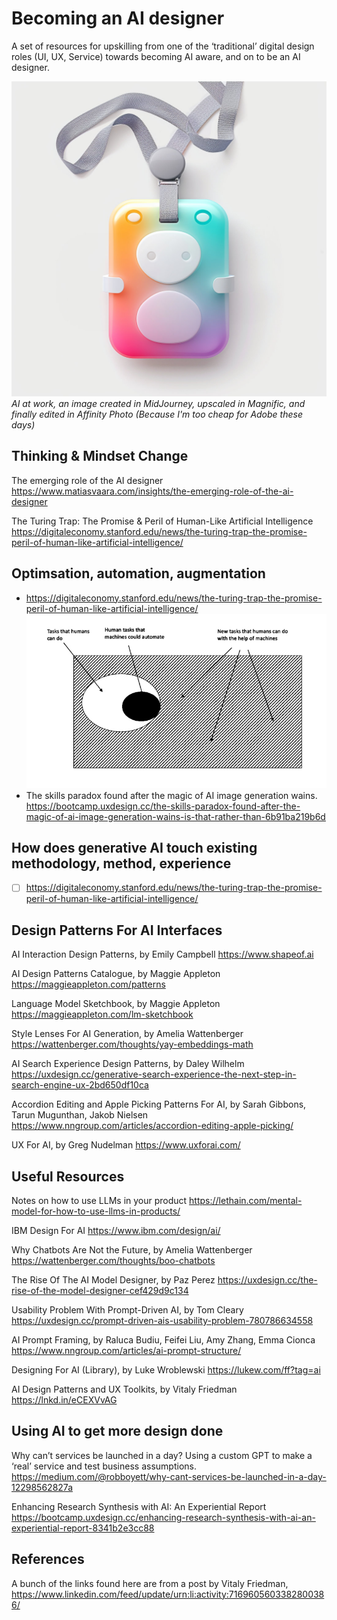# Becoming an AI designer
A set of resources for upskilling from one of the ‘traditional’ digital design roles (UI, UX, Service) towards becoming AI aware, and on to be an AI designer.

![Figure.1](https://github.com/robboyett/Becoming-an-AI-designer/blob/main/AI-Badge-1024.jpg)
*AI at work, an image created in MidJourney, upscaled in Magnific, and finally edited in Affinity Photo (Because I'm too cheap for Adobe these days)*

## Thinking & Mindset Change
The emerging role of the AI designer https://www.matiasvaara.com/insights/the-emerging-role-of-the-ai-designer

The Turing Trap: The Promise & Peril of Human-Like Artificial Intelligence https://digitaleconomy.stanford.edu/news/the-turing-trap-the-promise-peril-of-human-like-artificial-intelligence/

## Optimsation, automation, augmentation
- https://digitaleconomy.stanford.edu/news/the-turing-trap-the-promise-peril-of-human-like-artificial-intelligence/
![Figure.1](https://github.com/robboyett/Becoming-an-AI-designer/blob/main/Images/figure1.jpg?raw=true)
- The skills paradox found after the magic of AI image generation wains. https://bootcamp.uxdesign.cc/the-skills-paradox-found-after-the-magic-of-ai-image-generation-wains-is-that-rather-than-6b91ba219b6d

## How does generative AI touch existing methodology, method, experience

- [ ] https://digitaleconomy.stanford.edu/news/the-turing-trap-the-promise-peril-of-human-like-artificial-intelligence/

## Design Patterns For AI Interfaces

AI Interaction Design Patterns, by Emily Campbell
https://www.shapeof.ai

AI Design Patterns Catalogue, by Maggie Appleton
https://maggieappleton.com/patterns

Language Model Sketchbook, by Maggie Appleton
https://maggieappleton.com/lm-sketchbook

Style Lenses For AI Generation, by Amelia Wattenberger
https://wattenberger.com/thoughts/yay-embeddings-math

AI Search Experience Design Patterns, by Daley Wilhelm
https://uxdesign.cc/generative-search-experience-the-next-step-in-search-engine-ux-2bd650df10ca

Accordion Editing and Apple Picking Patterns For AI, by Sarah Gibbons, Tarun Mugunthan, Jakob Nielsen
https://www.nngroup.com/articles/accordion-editing-apple-picking/

UX For AI, by Greg Nudelman
https://www.uxforai.com/

## Useful Resources

Notes on how to use LLMs in your product https://lethain.com/mental-model-for-how-to-use-llms-in-products/

IBM Design For AI https://www.ibm.com/design/ai/

Why Chatbots Are Not the Future, by Amelia Wattenberger
https://wattenberger.com/thoughts/boo-chatbots

The Rise Of The AI Model Designer, by Paz Perez
https://uxdesign.cc/the-rise-of-the-model-designer-cef429d9c134

Usability Problem With Prompt-Driven AI, by Tom Cleary
https://uxdesign.cc/prompt-driven-ais-usability-problem-780786634558

AI Prompt Framing, by Raluca Budiu, Feifei Liu, Amy Zhang, Emma Cionca
https://www.nngroup.com/articles/ai-prompt-structure/

Designing For AI (Library), by Luke Wroblewski
https://lukew.com/ff?tag=ai

AI Design Patterns and UX Toolkits, by Vitaly Friedman
https://lnkd.in/eCEXVvAG

## Using AI to get more design done

Why can’t services be launched in a day? Using a custom GPT to make a ‘real’ service and test business assumptions. https://medium.com/@robboyett/why-cant-services-be-launched-in-a-day-12298562827a

Enhancing Research Synthesis with AI: An Experiential Report https://bootcamp.uxdesign.cc/enhancing-research-synthesis-with-ai-an-experiential-report-8341b2e3cc88

## References
A bunch of the links found here are from a post by Vitaly Friedman, https://www.linkedin.com/feed/update/urn:li:activity:7169605603382800386/
